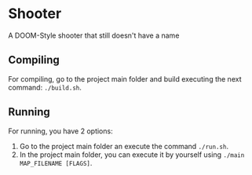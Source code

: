 # Shooter
A DOOM-Style shooter that still doesn't have a name

## Compiling

For compiling, go to the project main folder and build executing the next command: `./build.sh`.

## Running

For running, you have 2 options:

1) Go to the project main folder an execute the command `./run.sh`.
2) In the project main folder, you can execute it by yourself using `./main MAP_FILENAME [FLAGS]`.
